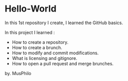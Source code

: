 # Hello-World
In this 1st repository I create, I learned the GitHub basics.

In this project I learned :
- How to create a repository.
- How to create a brunch.
- How to modify and commit modifications.
- What is licensing and gitignore.
- How to open a pull request and merge brunches.

by. MusPhilo
